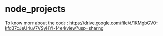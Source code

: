 # node_projects
 To know more about the code :
   https://drive.google.com/file/d/1KMgbGV0-kfd37cJeU4uV7VSyHYl-14e4/view?usp=sharing
